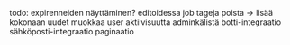 todo:
expirenneiden näyttäminen?
editoidessa job tageja poista -> lisää kokonaan uudet
muokkaa user aktiivisuutta adminkälistä
botti-integraatio
sähköposti-integraatio
paginaatio
